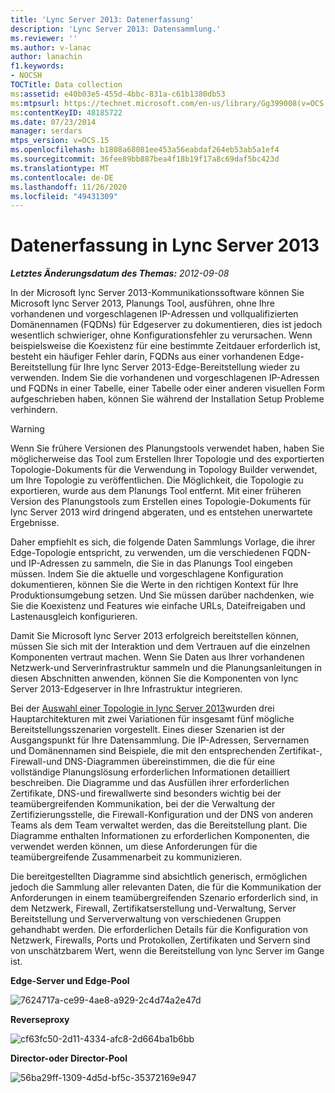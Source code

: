 ```yaml
---
title: 'Lync Server 2013: Datenerfassung'
description: 'Lync Server 2013: Datensammlung.'
ms.reviewer: ''
ms.author: v-lanac
author: lanachin
f1.keywords:
- NOCSH
TOCTitle: Data collection
ms:assetid: e40b03e5-455d-4bbc-831a-c61b1380db53
ms:mtpsurl: https://technet.microsoft.com/en-us/library/Gg399008(v=OCS.15)
ms:contentKeyID: 48185722
ms.date: 07/23/2014
manager: serdars
mtps_version: v=OCS.15
ms.openlocfilehash: b1808a68081ee453a56eabdaf264eb53ab5a1ef4
ms.sourcegitcommit: 36fee89bb887bea4f18b19f17a8c69daf5bc423d
ms.translationtype: MT
ms.contentlocale: de-DE
ms.lasthandoff: 11/26/2020
ms.locfileid: "49431309"
---
```

# <a name="data-collection-in-lync-server-2013"></a>Datenerfassung in Lync Server 2013

<div data-xmlns="http://www.w3.org/1999/xhtml">

<div class="topic" data-xmlns="http://www.w3.org/1999/xhtml" data-msxsl="urn:schemas-microsoft-com:xslt" data-cs="https://msdn.microsoft.com/">

<div data-asp="https://msdn2.microsoft.com/asp">



</div>

<div id="mainSection">

<div id="mainBody">

<span> </span>

_**Letztes Änderungsdatum des Themas:** 2012-09-08_

In der Microsoft lync Server 2013-Kommunikationssoftware können Sie Microsoft lync Server 2013, Planungs Tool, ausführen, ohne Ihre vorhandenen und vorgeschlagenen IP-Adressen und vollqualifizierten Domänennamen (FQDNs) für Edgeserver zu dokumentieren, dies ist jedoch wesentlich schwieriger, ohne Konfigurationsfehler zu verursachen. Wenn beispielsweise die Koexistenz für eine bestimmte Zeitdauer erforderlich ist, besteht ein häufiger Fehler darin, FQDNs aus einer vorhandenen Edge-Bereitstellung für Ihre lync Server 2013-Edge-Bereitstellung wieder zu verwenden. Indem Sie die vorhandenen und vorgeschlagenen IP-Adressen und FQDNs in einer Tabelle, einer Tabelle oder einer anderen visuellen Form aufgeschrieben haben, können Sie während der Installation Setup Probleme verhindern.

<div>


> [!WARNING]  
> Wenn Sie frühere Versionen des Planungstools verwendet haben, haben Sie möglicherweise das Tool zum Erstellen Ihrer Topologie und des exportierten Topologie-Dokuments für die Verwendung in Topology Builder verwendet, um Ihre Topologie zu veröffentlichen. Die Möglichkeit, die Topologie zu exportieren, wurde aus dem Planungs Tool entfernt. Mit einer früheren Version des Planungstools zum Erstellen eines Topologie-Dokuments für lync Server 2013 wird dringend abgeraten, und es entstehen unerwartete Ergebnisse.



</div>

Daher empfiehlt es sich, die folgende Daten Sammlungs Vorlage, die ihrer Edge-Topologie entspricht, zu verwenden, um die verschiedenen FQDN-und IP-Adressen zu sammeln, die Sie in das Planungs Tool eingeben müssen. Indem Sie die aktuelle und vorgeschlagene Konfiguration dokumentieren, können Sie die Werte in den richtigen Kontext für Ihre Produktionsumgebung setzen. Und Sie müssen darüber nachdenken, wie Sie die Koexistenz und Features wie einfache URLs, Dateifreigaben und Lastenausgleich konfigurieren.

Damit Sie Microsoft lync Server 2013 erfolgreich bereitstellen können, müssen Sie sich mit der Interaktion und dem Vertrauen auf die einzelnen Komponenten vertraut machen. Wenn Sie Daten aus Ihrer vorhandenen Netzwerk-und Serverinfrastruktur sammeln und die Planungsanleitungen in diesen Abschnitten anwenden, können Sie die Komponenten von lync Server 2013-Edgeserver in Ihre Infrastruktur integrieren.

Bei der [Auswahl einer Topologie in lync Server 2013](lync-server-2013-choosing-a-topology.md)wurden drei Hauptarchitekturen mit zwei Variationen für insgesamt fünf mögliche Bereitstellungsszenarien vorgestellt. Eines dieser Szenarien ist der Ausgangspunkt für Ihre Datensammlung. Die IP-Adressen, Servernamen und Domänennamen sind Beispiele, die mit den entsprechenden Zertifikat-, Firewall-und DNS-Diagrammen übereinstimmen, die die für eine vollständige Planungslösung erforderlichen Informationen detailliert beschreiben. Die Diagramme und das Ausfüllen ihrer erforderlichen Zertifikate, DNS-und firewallwerte sind besonders wichtig bei der teamübergreifenden Kommunikation, bei der die Verwaltung der Zertifizierungsstelle, die Firewall-Konfiguration und der DNS von anderen Teams als dem Team verwaltet werden, das die Bereitstellung plant. Die Diagramme enthalten Informationen zu erforderlichen Komponenten, die verwendet werden können, um diese Anforderungen für die teamübergreifende Zusammenarbeit zu kommunizieren.

Die bereitgestellten Diagramme sind absichtlich generisch, ermöglichen jedoch die Sammlung aller relevanten Daten, die für die Kommunikation der Anforderungen in einem teamübergreifenden Szenario erforderlich sind, in dem Netzwerk, Firewall, Zertifikatserstellung und-Verwaltung, Server Bereitstellung und Serververwaltung von verschiedenen Gruppen gehandhabt werden. Die erforderlichen Details für die Konfiguration von Netzwerk, Firewalls, Ports und Protokollen, Zertifikaten und Servern sind von unschätzbarem Wert, wenn die Bereitstellung von lync Server im Gange ist.

**Edge-Server und Edge-Pool**

![7624717a-ce99-4ae8-a929-2c4d74a2e47d](images/Gg399008.7624717a-ce99-4ae8-a929-2c4d74a2e47d(OCS.15).jpg "7624717a-ce99-4ae8-a929-2c4d74a2e47d")

**Reverseproxy**

![cf63fc50-2d11-4334-afc8-2d664ba1b6bb](images/Gg399008.cf63fc50-2d11-4334-afc8-2d664ba1b6bb(OCS.15).jpg "cf63fc50-2d11-4334-afc8-2d664ba1b6bb")

**Director-oder Director-Pool**

![56ba29ff-1309-4d5d-bf5c-35372169e947](images/Gg399008.56ba29ff-1309-4d5d-bf5c-35372169e947(OCS.15).jpg "56ba29ff-1309-4d5d-bf5c-35372169e947")

</div>

<span> </span>

</div>

</div>

</div>


